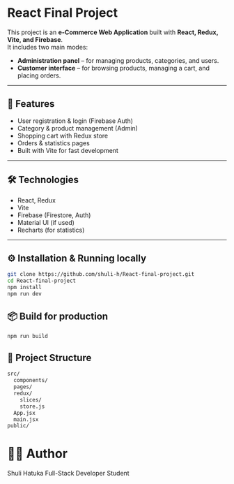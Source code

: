 # React Final Project

This project is an **e-Commerce Web Application** built with **React, Redux, Vite, and Firebase**.  
It includes two main modes:
- **Administration panel** – for managing products, categories, and users.
- **Customer interface** – for browsing products, managing a cart, and placing orders.

---

## 🚀 Features
- User registration & login (Firebase Auth)
- Category & product management (Admin)
- Shopping cart with Redux store
- Orders & statistics pages
- Built with Vite for fast development

---

## 🛠️ Technologies
- React, Redux
- Vite
- Firebase (Firestore, Auth)
- Material UI (if used)
- Recharts (for statistics)

---

## ⚙️ Installation & Running locally
```bash
git clone https://github.com/shuli-h/React-final-project.git
cd React-final-project
npm install
npm run dev
```

## 📦 Build for production
```bash
npm run build
```


## 📁 Project Structure
```bash
src/
  components/
  pages/
  redux/
    slices/
    store.js
  App.jsx
  main.jsx
public/
```

# 👩‍💻 Author

Shuli Hatuka
Full-Stack Developer Student


